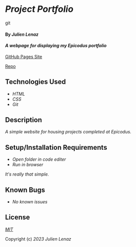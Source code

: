 # _Project Portfolio_
git
#### By _**Julien Lenaz**_

#### _A webpage for displaying my Epicodus portfolio_

[GitHub Pages Site](https://julienlen.github.io/portfolio/)

[Repo](https://github.com/julienlen/portfolio)

## Technologies Used

* _HTML_
* _CSS_
* _Git_

## Description

_A simple website for housing projects completed at Epicodus._

## Setup/Installation Requirements

* _Open folder in code editer_
* _Run in browser_

_It's really that simple._

## Known Bugs

* _No known issues_

## License

_[MIT](https://choosealicense.com/licenses/mit/)_

Copyright (c) _2023_ _Julien Lenaz_





